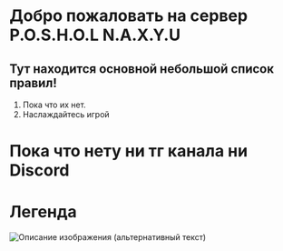 # Добро пожаловать на сервер P.O.S.H.O.L  N.A.X.Y.U

## Тут находится основной небольшой список правил!

1. Пока что их нет.
2. Наслаждайтесь игрой

# Пока что нету ни тг канала ни Discord


# Легенда
![Описание изображения (альтернативный текст)](https://i.imgur.com/dFZ37bG.jpeg)
